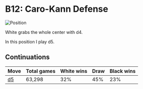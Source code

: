 # B12: Caro-Kann Defense

![Position](https://chessboardimage.com/rnbqkbnr/pp1ppppp/2p5/8/3PP3/8/PPP2PPP/RNBQKBNR.png)

White grabs the whole center with d4.

In this position I play d5.

## Continuations

Move                                                      | Total games | White wins | Draw | Black wins
----------------------------------------------------------|-------------|------------|------|-----------
[d5](rnbqkbnr-pp2pppp-2p5-3p4-3PP3-8-PPP2PPP-RNBQKBNR.md) | 63,298      | 32%        | 45%  | 23%


